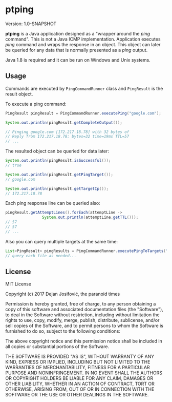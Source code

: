 # ptping

Version: 1.0-SNAPSHOT

**ptping** is a Java application designed as a "wrapper around the *ping* command".
This is not a Java ICMP implementation. Application executes *ping* command and
wraps the response in an object. This object can later be queried for any data
that is normally presented as a *ping* output.

Java 1.8 is required and it can be run on Windows and Unix systems.

## Usage

Commands are executed by `PingCommandRunner` class and `PingResult` is the result
object.

To execute a ping command:

```java
PingResult pingResult = PingCommandRunner.executePing("google.com");

System.out.println(pingResult.getCompleteOutput());

// Pinging google.com [172.217.18.78] with 32 bytes of
// Reply from 172.217.18.78: bytes=32 time=19ms TTL=57
// ...
```

The resulted object can be queried for data later:

```java
System.out.println(pingResult.isSuccessful());
// true

System.out.println(pingResult.getPingTarget());
// google.com

System.out.println(pingResult.getTargetIp());
// 172.217.18.78
```

Each ping response line can be queried also:

```java
pingResult.getAttemptLines().forEach(attemptLine ->
                System.out.println(attemptLine.getTTL()));
// 57
// 57
// ...
```

Also you can query multiple targets at the same time:

```java
List<PingResult> pingResults = PingCommandRunner.executePingToTargets("yahoo.com", "hotmail.com");
// query each file as needed...
```

## License

MIT License

Copyright (c) 2017 Dejan Josifović, the paranoid times

Permission is hereby granted, free of charge, to any person obtaining a copy
of this software and associated documentation files (the "Software"), to deal
in the Software without restriction, including without limitation the rights
to use, copy, modify, merge, publish, distribute, sublicense, and/or sell
copies of the Software, and to permit persons to whom the Software is
furnished to do so, subject to the following conditions:

The above copyright notice and this permission notice shall be included in all
copies or substantial portions of the Software.

THE SOFTWARE IS PROVIDED "AS IS", WITHOUT WARRANTY OF ANY KIND, EXPRESS OR
IMPLIED, INCLUDING BUT NOT LIMITED TO THE WARRANTIES OF MERCHANTABILITY,
FITNESS FOR A PARTICULAR PURPOSE AND NONINFRINGEMENT. IN NO EVENT SHALL THE
AUTHORS OR COPYRIGHT HOLDERS BE LIABLE FOR ANY CLAIM, DAMAGES OR OTHER
LIABILITY, WHETHER IN AN ACTION OF CONTRACT, TORT OR OTHERWISE, ARISING FROM,
OUT OF OR IN CONNECTION WITH THE SOFTWARE OR THE USE OR OTHER DEALINGS IN THE
SOFTWARE.
